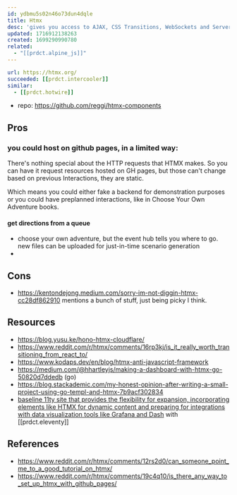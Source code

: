 ```yaml
---
id: ydbmu5s02n46o73dun4dqle
title: Htmx
desc: 'gives you access to AJAX, CSS Transitions, WebSockets and Server Sent Events directly in HTML, using attributes, so you can build modern user interfaces with the simplicity and power of hypertext'
updated: 1716912138263
created: 1699290990780
related:
  - "[[prdct.alpine_js]]"
---
```

```yaml
url: https://htmx.org/
succeeded: [[prdct.intercooler]]
similar: 
  - [[prdct.hotwire]]
```
- repo: https://github.com/reggi/htmx-components

## Pros

### you could host on github pages, in a limited way:

There's nothing special about the HTTP requests that HTMX makes. So you can have it request resources hosted on GH pages, but those can't change based on previous Interactions, they are static.

Which means you could either fake a backend for demonstration purposes or you could have preplanned interactions, like in Choose Your Own Adventure books.

#### get directions from a queue

- choose your own adventure, but the event hub tells you where to go. new files can be uploaded for just-in-time scenario generation
- 

## Cons

- https://kentondejong.medium.com/sorry-im-not-diggin-htmx-cc28df862910 mentions a bunch of stuff, just being picky I think. 



## Resources

- https://blog.yusu.ke/hono-htmx-cloudflare/
- https://www.reddit.com/r/htmx/comments/16rp3kj/is_it_really_worth_transitioning_from_react_to/
- https://www.kodaps.dev/en/blog/htmx-anti-javascript-framework
- https://medium.com/@hhartleyjs/making-a-dashboard-with-htmx-go-50820d7ddedb (go)
- https://blog.stackademic.com/my-honest-opinion-after-writing-a-small-project-using-go-templ-and-htmx-7b9acf302834
- [baseline 11ty site that provides the flexibility for expansion, incorporating elements like HTMX for dynamic content and preparing for integrations with data visualization tools like Grafana and Dash](https://git.crazystorm.xyz/medusa/Projects/src/branch/main/11ty) with [[prdct.eleventy]]

## References

- https://www.reddit.com/r/htmx/comments/12rs2d0/can_someone_point_me_to_a_good_tutorial_on_htmx/ 
- https://www.reddit.com/r/htmx/comments/19c4q10/is_there_any_way_to_set_up_htmx_with_github_pages/